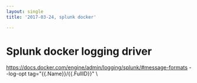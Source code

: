 ```yaml
---
layout: single
title: '2017-03-24, splunk docker'

---
```


# Splunk docker logging driver
https://docs.docker.com/engine/admin/logging/splunk/#message-formats
--log-opt tag="{{.Name}}/{{.FullID}}" \